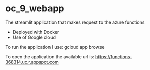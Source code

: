 # oc_9_webapp
The streamlit application that makes request to the azure functions
- Deployed with Docker
- Use of Google cloud

To run the application I use:
gcloud app browse

To open the application the available url is: https://functions-368314.uc.r.appspot.com
